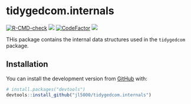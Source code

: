 # tidygedcom.internals

<!-- badges: start -->

[![R-CMD-check](https://github.com/jl5000/tidygedcom.internals/workflows/R-CMD-check/badge.svg)](https://github.com/jl5000/tidygedcom.internals/actions)
[![](https://codecov.io/gh/jl5000/tidygedcom.internals/branch/master/graph/badge.svg)](https://codecov.io/gh/jl5000/tidygedcom.internals)
[![CodeFactor](https://www.codefactor.io/repository/github/jl5000/tidygedcom.internals/badge)](https://www.codefactor.io/repository/github/jl5000/tidygedcom.internals)
[![](https://img.shields.io/badge/lifecycle-maturing-blue.svg)](https://www.tidyverse.org/lifecycle/#maturing)
<!-- badges: end -->

THis package contains the internal data structures used in the `tidygedcom` package.

## Installation

You can install the development version from [GitHub](https://github.com/)
with:

``` r
# install.packages("devtools")
devtools::install_github("jl5000/tidygedcom.internals")
```

